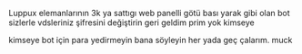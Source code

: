 Luppux elemanlarının 3k ya sattıgı web panelli götü bası yarak gibi olan bot sizlerle vdsleriniz şifresini değiştirin geri geldim prim yok kimseye  

kimseye bot için para yedirmeyin bana söyleyin her yada geç çalarım. muck
